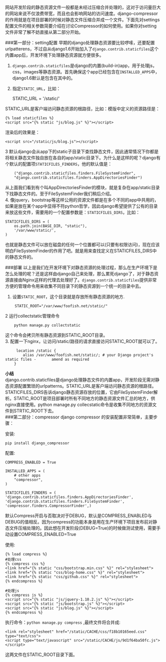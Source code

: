 网站开发阶段的静态资源文件一般都是未经过压缩合并处理的，这对于访问量巨大的网站来说不仅浪费带宽，而且也会影响网站的访问速度。django-compressor的作用就是在项目部署的时候对静态文件压缩合并成一个文件。下面先对settings配置文件的相关参数简要介绍在讨论Compressor的如何使用。如果你对setting文件非常了解不妨直接从第二部分开始。 

###第一部分：setting配置
早期的django处理静态资源要比较啰嗦，还要配置urlpatterens，不过自从django1.6开始加入了`django.contrib.staticfiles`这个内置app后，开发环境下处理静态资源就方便很多。  
1. `django.contrib.staticfiles`是django的内置(build-in)app，用于处理js，css，images等静态资源。首先确保这个app已经包含在`INSTALLED_APPS`中，django1.6默认是包含在其中的。  
2. 指定`STATIC_URL`，比如：  
    
    STATIC_URL = '/static/'
    
STATIC_URL是客户端访问静态资源的根路径，比如：模版中定义的资源路径是：  
    
    {% load staticfiles %}
    <script src="{% static "js/blog.js" %}"></script>

渲染后的效果是：    

    <script src="/static/js/blog.js"></script>

3 默认django会从app下的static子目录下查找静态文件，因此通常情况下你都是将相关静态文件独自放在各自的app/static目录下。为什么是这样的呢？django有个默认的配置项`STATICFILES_FINDERS`，他的默认值是：  

        ("django.contrib.staticfiles.finders.FileSystemFinder",
        "django.contrib.staticfiles.finders.AppDirectoriesFinder")

从上面我们看到有个叫AppDirectoriesFinder的模块，就是复杂在app/static目录下找静态文件的。至于FileSystemFinder我们稍后介绍。      
4. 像jquery，bootstrap等这样公用的资源文件都是在多个不同的app中共用的，如果是放在某个app中显得不符python哲学，因此django希望提供了公有的目录来放这些文件，需要用的一个配置参数是：`STATICFILES_DIRS`，比如：  

    STATICFILES_DIRS = (
        os.path.join(BASE_DIR, "static"),
        '/var/www/static/',
    )

也就是静态文件可以放在磁盘的任何一个位置都可以(只要有权限访问)，现在应该明白FileSystemFinder的作用了吧。就是用来查找定义在STATICFILES_DIRS中的静态文件的。  

###部署
以上是我们在开发环境下对静态资源的处理过程，那么在生产环境下是怎么处理的呢？还是这样由django自己来处理，那么累死django了，对于静态资源直接由Nginx这样的代理去处理好了。`django.contrib.staticfiles`提供非常方便的管理命令用来收集不同目录下的静态资源到一个统一的目录中去。  
1. 设置`STATIC_ROOT`，这个目录就是存放所有静态资源的地方.   

        STATIC_ROOT="/var/www/foofish.net/static/"

2 运行collectstatic管理命令  

        python manage.py collectstatic

   这个命令会拷贝所有静态资源到STATIC_ROOT目录。      
3. 配置一下nginx，让访问/static/路径的请求直接访问STATIC_ROOT就可以了。  

         location /static {
            alias /var/www/foofish.net/static/; # your Django project's static files -       amend as required
        }

**小结**  
django.contrib.staticfiles是django处理静态文件的内置app，开发阶段无需对静态资源配置繁琐的urlpatterns。STATIC_URL是客户端访问静态资源的根路径。STATICFILES_DIRS告诉django静态资源存放的位置，它由FileSystemFinder解析。STATIC_ROOT是项目部署时所有不同地方的静态资源文件汇总的地方，供nginx直接使用。python manage.py collecstatic命令是收集不同地方的资源文件到STRTIC_ROOT下去。  
###第二部分：compressor
django compressor 的安装配置非常简单，主要步骤：  

安装:  

    pip install django_compressor

配置:  

    COMPRESS_ENABLED = True

    INSTALLED_APPS = (
        # other apps
        "compressor",
    )

    STATICFILES_FINDERS = (
    'django.contrib.staticfiles.finders.AppDirectoriesFinder',
    'django.contrib.staticfiles.finders.FileSystemFinder',
    'compressor.finders.CompressorFinder',)

默认Compress开启与否取决对于DEBUG，默认是COMPRESS_ENABLED与DEBUG的值相反。因为compress的功能本身是用在生产环境下项目发布前对静态文件压缩处理的。因此想在开发阶段(DEBUG=True)的时候做测试使用，需要手动设置COMPRESS_ENABLED=True    

使用:  

    {% load compress %}
    #处理css
    {% compress css %}
    <link href="{% static "css/bootstrap.min.css" %}" rel="stylesheet">
    <link href="{% static "css/blog-home.css" %}" rel="stylesheet">
    <link href="{% static "css/github.css" %}" rel="stylesheet">
    {% endcompress %}
    
    #处理js
    {% compress js %}
    <script src="{% static "js/jquery-1.10.2.js" %}"></script>
    <script src="{% static "js/bootstrap.js" %}"></script>
    <script src="{% static "js/blog.js" %}"></script>
    {% endcompress %}

执行命令：`python manage.py compress` ,最终文件将合并成:  

    <link rel="stylesheet" href="/static/CACHE/css/f18b10165eed.css" type="text/css">
    <script type="text/javascript" src="/static/CACHE/js/9d1f64ba50fc.js"></script>
这两文件在STATIC_ROOT目录下面。  

